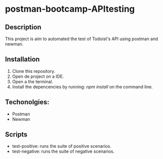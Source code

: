 # postman-bootcamp-APItesting

## Description
This project is aim to automated the test of Todoist's API using postman and newman.

## Installation
1. Clone this repository.
2. Open de project on a IDE.
3. Open a the terminal.
4. Install the depencencies by running: *npm install* on the command line.

## Techonolgies:
- Postman
- Newman

## Scripts
- test-positive: runs the suite of positive scenarios.
- test-negative: runs the suite of negative scenarios.
